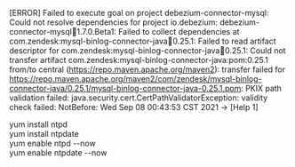 [ERROR] Failed to execute goal on project debezium-connector-mysql: Could not resolve dependencies for project io.debezium:
debezium-connector-mysql:jar:1.7.0.Beta1: Failed to collect dependencies at 
com.zendesk:mysql-binlog-connector-java:jar:0.25.1: Failed to read artifact descriptor for 
com.zendesk:mysql-binlog-connector-java:jar:0.25.1: Could not transfer artifact
com.zendesk:mysql-binlog-connector-java:pom:0.25.1 from/to central (https://repo.maven.apache.org/maven2): 
transfer failed for https://repo.maven.apache.org/maven2/com/zendesk/mysql-binlog-connector-java/0.25.1/mysql-binlog-connector-java-0.25.1.pom: 
PKIX path validation failed: java.security.cert.CertPathValidatorException: validity check failed: NotBefore:
Wed Sep 08 00:43:53 CST 2021 -> [Help 1]


yum install ntpd  
yum install ntpdate  
yum enable ntpd --now  
yum enable ntpdate --now